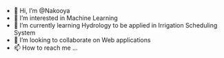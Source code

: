- 👋 Hi, I’m @Nakooya
- 👀 I’m interested in Machine Learning
- 🌱 I’m currently learning Hydrology to be applied in Irrigation Scheduling System
- 💞️ I’m looking to collaborate on Web applications
- 📫 How to reach me ...

<!---
Nakooya/Nakooya is a ✨ special ✨ repository because its `README.md` (this file) appears on your GitHub profile.
You can click the Preview link to take a look at your changes.
--->
